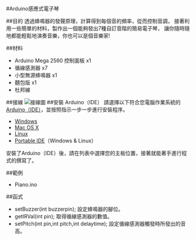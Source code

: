#Arduino感應式電子琴

##目的
透過蜂鳴器的發聲原理，計算得到每個音的頻率，從而控制音調，
接著利用一些簡單的材料，製作出一個能夠發出7種自訂音階的簡易電子琴，
讓你隨時隨地都能輕鬆地演奏音樂，你也可以是個音樂家!

##材料
* Arduino Mega 2560 控制面板 x1
* 循線感測器 x7  
* 小型無源蜂鳴器 x1  
* 麵包版 x1  
* 杜邦線  

##接線
![接線圖](/hw1115/Piano.png)
##安裝
Arduino（IDE）
請選擇以下符合您電腦作業系統的[Arduino（IDE）](https://www.arduino.cc/en/Main/Software)，並按照指示一步一步進行安裝程序。

* [Windows](https://www.arduino.cc/en/Guide/Windows)
* [Mac OS X](https://www.arduino.cc/en/Guide/MacOSX)
* [Linux](https://www.arduino.cc/en/Guide/Linux)
* [Portable IDE](https://www.arduino.cc/en/Guide/PortableIDE)（Windows & Linux）

安裝了Arduino（IDE）後，請在列表中選擇您的主板位置，接著就能著手進行程式的撰寫了。

##範例
* Piano.ino

##函式
* setBuzzer(int buzzerpin);
設定蜂鳴器的腳位。
* getIRVal(int pin);
取得循線感測器的數值。
* setPitch(int pin,int pitch,int delaytime);
設定循線感測器觸發時所發出的音高。





